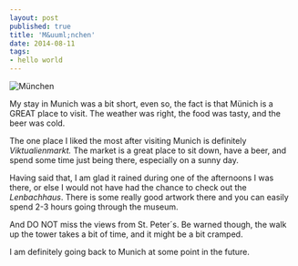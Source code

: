 ```yaml
---
layout: post
published: true
title: 'M&uuml;nchen'
date: 2014-08-11
tags:
- hello world
---
```

<img class="img-responsive" src="/assets/140811/munchen.jpg" alt="München" />

My stay in Munich was a bit short, even so, the fact is that M&uuml;nich is a GREAT place to visit. The weather was right, the food was tasty, and the beer was cold.

The one place I liked the most after visiting Munich is definitely <em>Viktualienmarkt.</em> The market is a great place to sit down, have a beer, and spend some time just being there, especially on a sunny day.

<!--more-->

Having said that, I am glad it rained during one of the afternoons I was there, or else I would not have had the chance to check out the <em>Lenbachhaus</em>. There is some really good artwork there and you can easily spend 2-3 hours going through the museum.

And DO NOT miss the views from St. Peter&acute;s. Be warned though, the walk up the tower takes a bit of time, and it might be a bit cramped.

I am definitely going back to Munich at some point in the future.